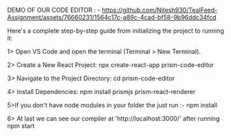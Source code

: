 DEMO OF OUR CODE EDITOR : -
https://github.com/Nitesh930/TealFeed-Assignment/assets/76660231/1564c17c-a89c-4cad-bf58-9b96ddc34fcd


Here's a complete step-by-step guide from initializing the project to running it:

1> Open VS Code and open the terminal (Terminal > New Terminal).

2> Create a New React Project:
   npx create-react-app prism-code-editor

3> Navigate to the Project Directory:
   cd prism-code-editor

4> Install Dependencies:
   npm install prismjs prism-react-renderer

5>If you don't have node modules in your folder the just run :- 
  npm install

6> At last we can see our compiler at 'http://localhost:3000/'
   after running 
   npm start
